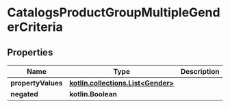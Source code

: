 
# CatalogsProductGroupMultipleGenderCriteria

## Properties
Name | Type | Description | Notes
------------ | ------------- | ------------- | -------------
**propertyValues** | [**kotlin.collections.List&lt;Gender&gt;**](Gender.md) |  | 
**negated** | **kotlin.Boolean** |  |  [optional]



